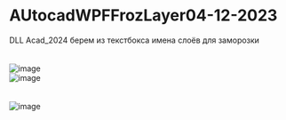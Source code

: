 # AUtocadWPFFrozLayer04-12-2023
 DLL Acad_2024 берем из текстбокса имена слоёв для заморозки  
 <br> <br>
 ![image](https://github.com/fishman123456/AUtocadWPFFrozLayer04-12-2023/assets/106389581/c68d6df0-24d3-4cc2-880e-e747ccff0001)
 <br>
 ![image](https://github.com/fishman123456/AUtocadWPFFrozLayer04-12-2023/assets/106389581/b21bffe4-66b8-4b10-8c0c-5e764ac3b5c7)
 <br> <br> <br>
 ![image](https://github.com/fishman123456/AUtocadWPFFrozLayer04-12-2023/assets/106389581/1e81c74e-9da6-44c5-b50d-3cc54852db0c)


